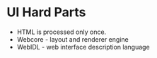 # UI Hard Parts

- HTML is processed only once.
- Webcore - layout and renderer engine
- WebIDL - web interface description language

